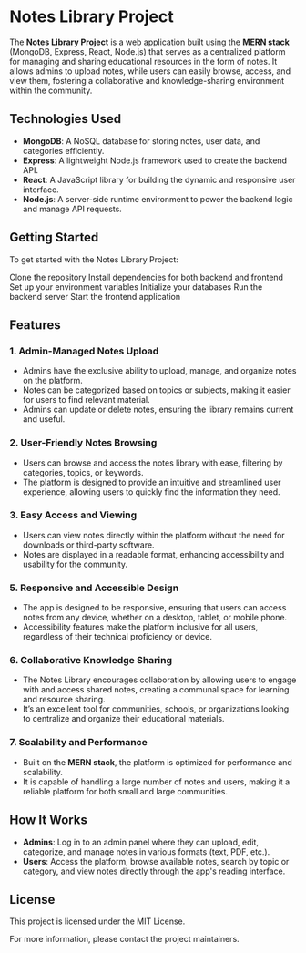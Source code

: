 # Notes Library Project

The **Notes Library Project** is a web application built using the
**MERN stack** (MongoDB, Express, React, Node.js) that serves as a
centralized platform for managing and sharing educational resources
in the form of notes. It allows admins to upload notes, while users
can easily browse, access, and view them, fostering a collaborative
and knowledge-sharing environment within the community.

## Technologies Used

- **MongoDB**: A NoSQL database for storing notes, user data, and categories efficiently.
- **Express**: A lightweight Node.js framework used to create the backend API.
- **React**: A JavaScript library for building the dynamic and responsive user interface.
- **Node.js**: A server-side runtime environment to power the backend logic and manage API requests.

## Getting Started

To get started with the Notes Library Project:

Clone the repository
Install dependencies for both backend and frontend
Set up your environment variables
Initialize your databases
Run the backend server
Start the frontend application

## Features

### 1. **Admin-Managed Notes Upload**

- Admins have the exclusive ability to upload, manage, and organize notes on the platform.
- Notes can be categorized based on topics or subjects, making it easier for users to find relevant material.
- Admins can update or delete notes, ensuring the library remains current and useful.

### 2. **User-Friendly Notes Browsing**

- Users can browse and access the notes library with ease, filtering by categories, topics, or keywords.
- The platform is designed to provide an intuitive and streamlined user experience, allowing users to quickly find the information they need.

### 3. **Easy Access and Viewing**

- Users can view notes directly within the platform without the need for downloads or third-party software.
- Notes are displayed in a readable format, enhancing accessibility and usability for the community.

### 5. **Responsive and Accessible Design**

- The app is designed to be responsive, ensuring that users can access notes from any device, whether on a desktop, tablet, or mobile phone.
- Accessibility features make the platform inclusive for all users, regardless of their technical proficiency or device.

### 6. **Collaborative Knowledge Sharing**

- The Notes Library encourages collaboration by allowing users to engage with and access shared notes, creating a communal space for learning and resource sharing.
- It’s an excellent tool for communities, schools, or organizations looking to centralize and organize their educational materials.

### 7. **Scalability and Performance**

- Built on the **MERN stack**, the platform is optimized for performance and scalability.
- It is capable of handling a large number of notes and users, making it a reliable platform for both small and large communities.

## How It Works

- **Admins**: Log in to an admin panel where they can upload, edit, categorize, and manage notes in various formats (text, PDF, etc.).
- **Users**: Access the platform, browse available notes, search by topic or category, and view notes directly through the app's reading interface.

## License

This project is licensed under the MIT License.

For more information, please contact the project maintainers.
